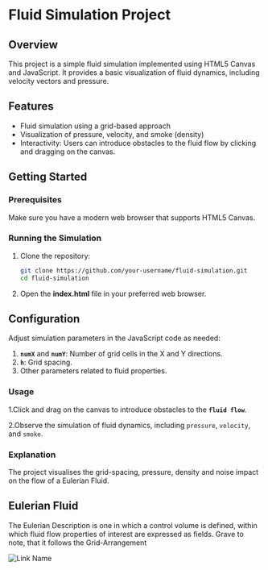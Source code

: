 # Fluid Simulation Project

## Overview

This project is a simple fluid simulation implemented using HTML5 Canvas and JavaScript. It provides a basic visualization of fluid dynamics, including velocity vectors and pressure.

## Features

- Fluid simulation using a grid-based approach
- Visualization of pressure, velocity, and smoke (density)
- Interactivity: Users can introduce obstacles to the fluid flow by clicking and dragging on the canvas.

## Getting Started

### Prerequisites

Make sure you have a modern web browser that supports HTML5 Canvas.

### Running the Simulation

1. Clone the repository:

   ```bash
   git clone https://github.com/your-username/fluid-simulation.git
   cd fluid-simulation

2. Open the **index.html** file in your preferred web browser.

## Configuration

Adjust simulation parameters in the JavaScript code as needed:

1. **`numX`** and **`numY`**: Number of grid cells in the X and Y directions.
2. **`h`**: Grid spacing.
3. Other parameters related to fluid properties.

### Usage
1.Click and drag on the canvas to introduce obstacles to the **`fluid flow`**.

2.Observe the simulation of fluid dynamics, including `pressure`, `velocity`, and `smoke`.


### Explanation

The project visualises the grid-spacing, pressure, density and noise impact on the flow of a Eulerian Fluid.

## Eulerian Fluid

The Eulerian Description is one in which a control volume is defined, within which fluid flow properties of interest are expressed as fields. Grave to note, that it follows the Grid-Arrangement

![Link Name]([https://github.com/fluid-visualizer/images/e_fluid.png](https://github.com/discmisc/fluid-visualizer/blob/main/images/e_fluid.png)https://github.com/discmisc/fluid-visualizer/blob/main/images/e_fluid.png)  

